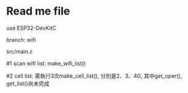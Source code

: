 # Read me file

use ESP32-DevKitC

branch: wifi

src/main.c

#1 scan wifi list: make_wifi_list()

#2 cell list: 需執行3次make_cell_list(), 分別是2、3、4G, 其中get_oper(), get_list()尚未完成
